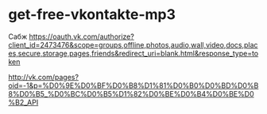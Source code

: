 get-free-vkontakte-mp3
======================

Сабж
https://oauth.vk.com/authorize?client_id=2473476&scope=groups,offline,photos,audio,wall,video,docs,places,secure,storage,pages,friends&redirect_uri=blank.html&response_type=token

http://vk.com/pages?oid=-1&p=%D0%9E%D0%BF%D0%B8%D1%81%D0%B0%D0%BD%D0%B8%D0%B5_%D0%BC%D0%B5%D1%82%D0%BE%D0%B4%D0%BE%D0%B2_API